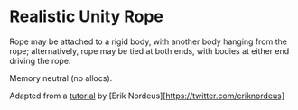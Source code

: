 # Realistic Unity Rope

Rope may be attached to a rigid body, with another body hanging from the rope; alternatively, rope may be tied at both ends, with bodies at either end driving the rope.

Memory neutral (no allocs).

Adapted from a [tutorial](https://www.habrador.com/tutorials/rope/) by [Erik Nordeus][https://twitter.com/eriknordeus]

